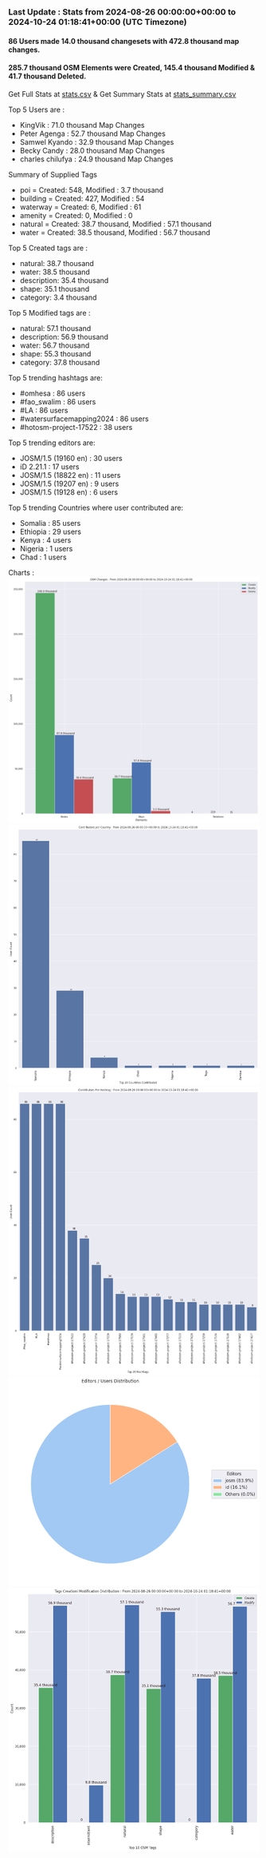 ### Last Update : Stats from 2024-08-26 00:00:00+00:00 to 2024-10-24 01:18:41+00:00 (UTC Timezone)

#### 86 Users made 14.0 thousand changesets with 472.8 thousand map changes.
#### 285.7 thousand OSM Elements were Created, 145.4 thousand Modified & 41.7 thousand Deleted.
Get Full Stats at [stats.csv](/stats/watersurfacemapping/Daily/stats.csv)
 & Get Summary Stats at [stats_summary.csv](/stats/watersurfacemapping/Daily/stats_summary.csv)

Top 5 Users are : 
- KingVik : 71.0 thousand Map Changes
- Peter Agenga : 52.7 thousand Map Changes
- Samwel Kyando : 32.9 thousand Map Changes
- Becky Candy : 28.0 thousand Map Changes
- charles chilufya : 24.9 thousand Map Changes

Summary of Supplied Tags
- poi = Created: 548, Modified : 3.7 thousand
- building = Created: 427, Modified : 54
- waterway = Created: 6, Modified : 61
- amenity = Created: 0, Modified : 0
- natural = Created: 38.7 thousand, Modified : 57.1 thousand
- water = Created: 38.5 thousand, Modified : 56.7 thousand


Top 5 Created tags are :
- natural: 38.7 thousand
- water: 38.5 thousand
- description: 35.4 thousand
- shape: 35.1 thousand
- category: 3.4 thousand


Top 5 Modified tags are :
- natural: 57.1 thousand
- description: 56.9 thousand
- water: 56.7 thousand
- shape: 55.3 thousand
- category: 37.8 thousand


Top 5 trending hashtags are:
- #omhesa : 86 users
- #fao_swalim : 86 users
- #LA : 86 users
- #watersurfacemapping2024 : 86 users
- #hotosm-project-17522 : 38 users


Top 5 trending editors are:
- JOSM/1.5 (19160 en) : 30 users
- iD 2.21.1 : 17 users
- JOSM/1.5 (18822 en) : 11 users
- JOSM/1.5 (19207 en) : 9 users
- JOSM/1.5 (19128 en) : 6 users


Top 5 trending Countries where user contributed are:
- Somalia : 85 users
- Ethiopia : 29 users
- Kenya : 4 users
- Nigeria : 1 users
- Chad : 1 users


 Charts : 
![Alt text](./stats_osm_changes.png) 
![Alt text](./stats_users_per_country.png) 
![Alt text](./stats_users_per_hashtag.png) 
![Alt text](./stats_editors_pie_chart.png) 
![Alt text](./stats_tags.png) 
